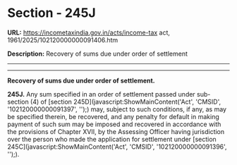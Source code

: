 # Section - 245J

**URL:** https://incometaxindia.gov.in/acts/income-tax act, 1961/2025/102120000000091406.htm

**Description:** Recovery of sums due under order of settlement

---

****

**Recovery of sums due under order of settlement.**

**245J.** Any sum specified in an order of settlement passed under sub-section (4) of [section 245D](javascript:ShowMainContent\('Act', 'CMSID', '102120000000091397', ''\);) may, subject to such conditions, if any, as may be specified therein, be recovered, and any penalty for default in making payment of such sum may be imposed and recovered in accordance with the provisions of Chapter XVII, by the Assessing Officer having jurisdiction over the person who made the application for settlement under [section 245C](javascript:ShowMainContent\('Act', 'CMSID', '102120000000091396', ''\);).